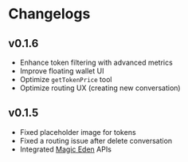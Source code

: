 # Changelogs

## v0.1.6

- Enhance token filtering with advanced metrics
- Improve floating wallet UI
- Optimize `getTokenPrice` tool
- Optimize routing UX (creating new conversation)

## v0.1.5

- Fixed placeholder image for tokens
- Fixed a routing issue after delete conversation
- Integrated [Magic Eden](https://magiceden.io/) APIs